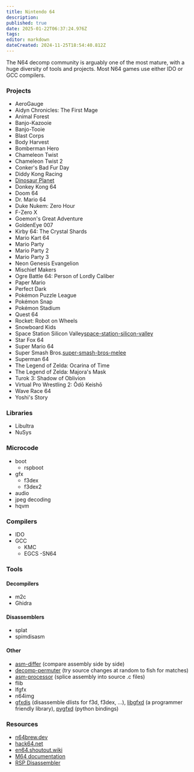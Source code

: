 ```yaml
---
title: Nintendo 64
description: 
published: true
date: 2025-01-22T06:37:24.976Z
tags: 
editor: markdown
dateCreated: 2024-11-25T18:54:40.812Z
---
```


The N64 decomp community is arguably one of the most mature, with a huge diversity of tools and projects. Most N64 games use either IDO or GCC compilers.

### Projects

- AeroGauge
- Aidyn Chronicles: The First Mage
- Animal Forest
- Banjo-Kazooie
- Banjo-Tooie
- Blast Corps
- Body Harvest
- Bomberman Hero
- Chameleon Twist
- Chameleon Twist 2
- Conker's Bad Fur Day
- Diddy Kong Racing
- [Dinosaur Planet](/projects/nintendo-64/dinosaur-planet)
- Donkey Kong 64
- Doom 64
- Dr. Mario 64
- Duke Nukem: Zero Hour
- F-Zero X
- Goemon's Great Adventure
- GoldenEye 007
- Kirby 64: The Crystal Shards
- Mario Kart 64
- Mario Party
- Mario Party 2
- Mario Party 3
- Neon Genesis Evangelion
- Mischief Makers
- Ogre Battle 64: Person of Lordly Caliber
- Paper Mario
- Perfect Dark
- Pokémon Puzzle League
- Pokémon Snap
- Pokémon Stadium
- Quest 64
- Rocket: Robot on Wheels
- Snowboard Kids
- Space Station Silicon Valley[space-station-silicon-valley](/projects/nintendo-64/space-station-silicon-valley)
- Star Fox 64
- Super Mario 64
- Super Smash Bros.[super-smash-bros-melee](/projects/nintendo-64/super-smash-bros-melee)
- Superman 64
- The Legend of Zelda: Ocarina of Time
- The Legend of Zelda: Majora's Mask
- Turok 3: Shadow of Oblivion
- Virtual Pro Wrestling 2: Ōdō Keishō
- Wave Race 64
- Yoshi's Story

### Libraries

- Libultra
- NuSys

### Microcode

- boot
  - rspboot
- gfx
  - f3dex
  - f3dex2
- audio
- jpeg decoding
- hqvm

### Compilers

- IDO
- GCC
  - KMC
  - EGCS
  -SN64

### Tools

#### Decompilers

- m2c
- Ghidra

#### Disassemblers

- splat
- spimdisasm

#### Other

- [asm-differ](https://github.com/simonlindholm/asm-differ) (compare assembly side by side)
- [decomp-permuter](https://github.com/simonlindholm/decomp-permuter) (try source changes at random to fish for matches)
- [asm-processor](https://github.com/simonlindholm/asm-processor) (splice assembly into source .c files)
- flib
- lfgfx
- n64img
- [gfxdis](https://github.com/glankk/n64/tree/master/src/gfxdis) (disassemble dlists for f3d, f3dex, ...), [libgfxd](https://github.com/glankk/libgfxd) (a programmer friendly library), [pygfxd](https://github.com/Thar0/pygfxd) (python bindings)

### Resources

- [n64brew.dev](https://n64brew.dev/wiki/Main_Page)
- [hack64.net](https://hack64.net/wiki/doku.php?id#nintendo_64)
- [en64.shoutout.wiki](http://en64.shoutwiki.com/wiki/Main_Page)
- [M64 documentation](https://hackmd.io/opEB-OmxRa26P8h8pA-x7w)
- [RSP Disassembler](https://bin.smwcentral.net/u/26355/N64_RSP_DISASSEMBLER.html)
